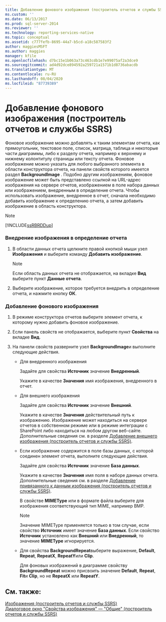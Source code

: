 ```yaml
---
title: Добавление фонового изображения (построитель отчетов и службы SSRS) | Документы Майкрософт
ms.custom: ''
ms.date: 06/13/2017
ms.prod: sql-server-2014
ms.reviewer: ''
ms.technology: reporting-services-native
ms.topic: conceptual
ms.assetid: c777fefb-8695-44a7-b5cd-a18c587583f2
author: maggiesMSFT
ms.author: maggies
manager: kfile
ms.openlocfilehash: d7bc15e1b063a73c463cdb1e7e99075af2a3dce9
ms.sourcegitcommit: ad4d92dce894592a259721a1571b1d8736abacdb
ms.translationtype: MT
ms.contentlocale: ru-RU
ms.lasthandoff: 08/04/2020
ms.locfileid: "87739389"
---
```

# <a name="add-a-background-image-report-builder-and-ssrs"></a>Добавление фонового изображения (построитель отчетов и службы SSRS)
  Фоновое изображение можно добавлять к таким элементам отчета, как прямоугольник, текстовое поле, список, матрица, таблица и некоторые части диаграммы, либо к разделу отчета, например к верхнему и нижнему колонтитулу страницы или тексту отчета. Фоновое изображение можно указать для любого выбранного элемента в области конструктора отчета, на панели свойств которого имеется раздел **BackgroundImage** . Подобно другим изображениям, фоновое изображение может быть представлено ссылкой на URL-адрес изображения на сервере отчетов, изображением в поле набора данных или изображением, внедренным в определение отчета. Чтобы использовать изображение, внедренное в отчет, сначала необходимо добавить изображение к определению отчета, а затем добавить изображение в область конструктора.  
  
> [!NOTE]  
>  [!INCLUDE[ssRBRDDup](../../includes/ssrbrddup-md.md)]  
  
### <a name="to-embed-an-image-in-the-report-definition"></a>Внедрение изображения в определение отчета  
  
1.  В области данных отчета щелкните правой кнопкой мыши узел **Изображения** и выберите команду **Добавить изображение**.  
  
    > [!NOTE]  
    >  Если область данных отчета не отображается, на вкладке **Вид** выберите пункт **Данные отчета**.  
  
2.  Выберите изображение, которое требуется внедрить в определение отчета, и нажмите кнопку **ОК**.  
  
### <a name="to-add-a-background-image"></a>Добавление фонового изображения  
  
1.  В режиме конструктора отчетов выберите элемент отчета, к которому нужно добавить фоновое изображение.  
  
2.  Если панель свойств не отображается, выберите пункт **Свойства** на вкладке **Вид**.  
  
3.  На панели свойств разверните узел **BackgroundImage**и выполните следующие действия.  
  
    -   Для внедренного изображения  
  
         Задайте для свойства **Источник** значение **Внедренный**.  
  
         Укажите в качестве **Значения** имя изображения, внедренного в отчет.  
  
    -   Для внешнего изображения  
  
         Задайте для свойства **Источник** значение **Внешний**.  
  
         Укажите в качестве **Значения** действительный путь к изображению. Изображение может находиться на сервере отчетов в собственном режиме или в режиме интеграции с SharePoint либо находиться на любом другом веб-сайте. Дополнительные сведения см. в разделе [Добавление внешнего изображения (построитель отчетов и службы SSRS)](add-an-external-image-report-builder-and-ssrs.md).  
  
    -   Если изображение содержится в поле базы данных, с которой соединен элемент отчета, выполните следующие действия.  
  
         Задайте для свойства **Источник** значение **База данных**.  
  
         Укажите в качестве **Значения** имя поля в наборе данных отчета. Дополнительные сведения см. в разделе [Добавление привязанного к данным изображения (построитель отчетов и службы SSRS)](add-a-data-bound-image-report-builder-and-ssrs.md).  
  
         В свойстве **MIMEType** или в формате файла выберите для изображения соответствующий тип MIME, например BMP.  
  
        > [!NOTE]  
        >  Значение MIMEType применяется только в том случае, если свойство **Источник** имеет значение **База данных**. Если свойство **Источник** установлено как **Внешний** или **Внедренный**, то значение **MIMEType** игнорируется.  
  
    -   Для свойства **BackgroundRepeat**выберите выражение, **Default**, **Repeat**, **RepeatX**, **RepeatY**или **Clip**.  
  
         Для фоновых изображений в диаграмме свойству **BackgroundRepeat** можно присвоить значение **Default**, **Repeat**, **Fit**и **Clip**, но не **RepeatX** или **RepeatY**.  
  
## <a name="see-also"></a>См. также:  
 [Изображения (построитель отчетов и службы SSRS)](images-report-builder-and-ssrs.md)   
 [Диалоговое окно "Свойства изображения" — "Общие" (построитель отчетов и службы SSRS)](../image-properties-dialog-box-general-report-builder-and-ssrs.md)  
  
  
